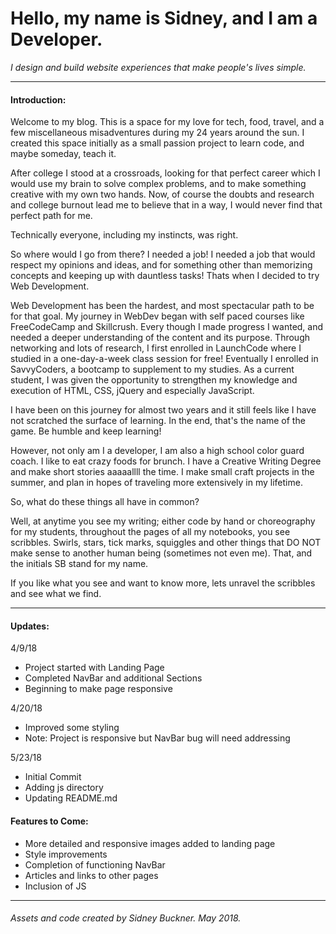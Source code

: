 # Hello, my name is Sidney, and I am a Developer.
*I design and build website experiences that make people's lives simple.*

---
#### Introduction:

Welcome to my blog. This is a space for my love for tech, food, travel, and a few miscellaneous misadventures
during my 24 years around the sun. I created this space initially as a small passion project to learn code, and maybe someday, teach it.

After college I stood at a crossroads, looking for that perfect career which I would use my brain to solve complex problems, and to make something creative with my own two hands. Now, of course the doubts and research and college burnout lead me to believe that in a way, I would never find that perfect path for me.

Technically everyone, including my instincts, was right.

So where would I go from there? I needed a job! I needed a job that would respect my opinions and ideas, and for something other than memorizing concepts and keeping up with dauntless tasks! Thats when I decided to try Web Development.

Web Development has been the hardest, and most spectacular path to be for that goal. My journey in WebDev began with self paced courses like FreeCodeCamp and Skillcrush.
Every though I made progress I wanted, and needed a  deeper understanding of the content and its purpose.
Through networking and lots of research, I first enrolled in LaunchCode where I studied in a one-day-a-week class session for free! Eventually I enrolled in SavvyCoders, a bootcamp to supplement to my studies. As a current student, I was given the opportunity to strengthen my knowledge and execution of HTML, CSS, jQuery and especially JavaScript.

I have been on this journey for almost two years and it still feels like I have not scratched the surface of learning. In the end, that's the name of the game. Be humble and keep learning!

However, not only am I a developer, I am also a high school color guard coach. I like to eat crazy foods for brunch. I have a Creative Writing Degree and make short stories aaaaallll the time.
I make small craft projects in the summer, and plan in hopes of traveling more extensively in my lifetime.

So, what do these things all have in common?

Well, at anytime you see my writing; either code by hand or choreography for my students, throughout the pages of all my notebooks, you see scribbles. Swirls, stars, tick marks, squiggles and other things that DO NOT make sense to another human being (sometimes not even me). That, and the initials SB stand for my name.

If you like what you see and want to know more, lets unravel the scribbles and see what we find.

---

#### Updates:

4/9/18
+ Project started with Landing Page
+ Completed NavBar and additional Sections
+ Beginning to make page responsive

4/20/18
+ Improved some styling
+ Note: Project is responsive but NavBar bug will need addressing

5/23/18
+ Initial Commit
+ Adding js directory
+ Updating README.md

#### Features to Come:

+ More detailed and responsive images added to landing page
+ Style improvements
+ Completion of functioning NavBar
+ Articles and links to other pages
+ Inclusion of JS

---
###### Assets and code created by Sidney Buckner. May 2018.
